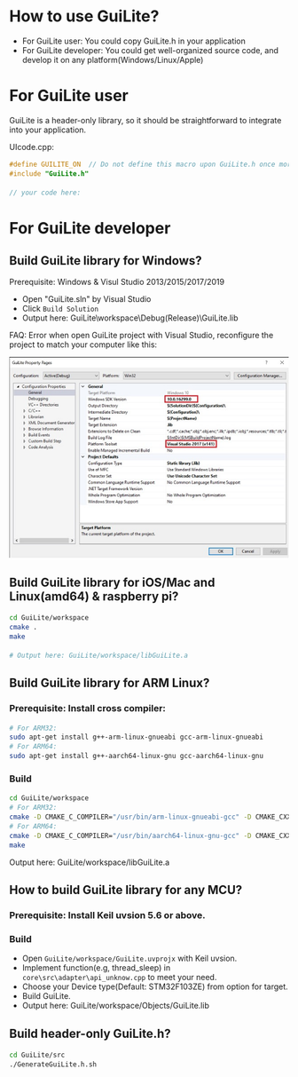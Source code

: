 # How to use GuiLite?
- For GuiLite user: You could copy GuiLite.h in your application
- For GuiLite developer: You could get well-organized source code, and develop it on any platform(Windows/Linux/Apple)

# For GuiLite user
GuiLite is a header-only library, so it should be straightforward to integrate into your application.

UIcode.cpp:
```c++
#define GUILITE_ON	// Do not define this macro upon GuiLite.h once more
#include "GuiLite.h"

// your code here:
```
# For GuiLite developer
## Build GuiLite library for Windows?
Prerequisite: Windows & Visul Studio 2013/2015/2017/2019
- Open "GuiLite.sln" by Visual Studio
- Click `Build Solution`
- Output here: GuiLite\workspace\Debug(Release)\GuiLite.lib

FAQ: Error when open GuiLite project with Visual Studio, reconfigure the project to match your computer like this:

![vs-configure](vs-configure.jpg)

## Build GuiLite library for iOS/Mac and Linux(amd64) & raspberry pi?
```bash
cd GuiLite/workspace
cmake .
make

# Output here: GuiLite/workspace/libGuiLite.a
```

## Build GuiLite library for ARM Linux?
### Prerequisite: Install cross compiler:
```bash
# For ARM32:
sudo apt-get install g++-arm-linux-gnueabi gcc-arm-linux-gnueabi
# For ARM64:
sudo apt-get install g++-aarch64-linux-gnu gcc-aarch64-linux-gnu
```
### Build
```bash
cd GuiLite/workspace
# For ARM32:
cmake -D CMAKE_C_COMPILER="/usr/bin/arm-linux-gnueabi-gcc" -D CMAKE_CXX_COMPILER="/usr/bin/arm-linux-gnueabi-g++" .
# For ARM64:
cmake -D CMAKE_C_COMPILER="/usr/bin/aarch64-linux-gnu-gcc" -D CMAKE_CXX_COMPILER="/usr/bin/aarch64-linux-gnu-g++" .
make
```
Output here: GuiLite/workspace/libGuiLite.a

## How to build GuiLite library for any MCU?
### Prerequisite: Install Keil uvsion 5.6 or above.
### Build
- Open `GuiLite/workspace/GuiLite.uvprojx` with Keil uvsion.
- Implement function(e.g, thread_sleep) in `core\src\adapter\api_unknow.cpp` to meet your need.
- Choose your Device type(Default: STM32F103ZE) from option for target.
- Build GuiLite.
- Output here: GuiLite/workspace/Objects/GuiLite.lib

## Build header-only GuiLite.h?
```bash
cd GuiLite/src
./GenerateGuiLite.h.sh
```
